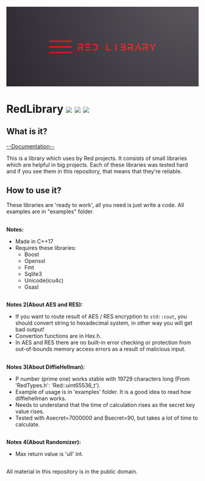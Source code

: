 ![plot](./RedLibrary_logo.png)

# RedLibrary [![](https://img.shields.io/apm/l/vim-mode)](https://github.com/Red-company/RES_Implementation/blob/main/LICENSE.md) [![](https://img.shields.io/github/repo-size/Red-company/RedLibrary)](https://github.com/Red-company/RedLibrary) ![](https://img.shields.io/github/stars/Red-company/RedLibrary?style=social)

## What is it?

[--Documentation--](https://red-company.github.io/RedLibrary/)

This is a library which uses by Red projects. It consists of small libraries which are helpful in big projects. Each of these libraries was tested hard and if you see them in this repository, that means that they're reliable.

## How to use it?

These libraries are 'ready to work', all you need is just write a code. All examples are in "examples" folder.

##
**Notes:**
  * Made in C++17
  * Requires these libraries:
    * Boost
    * Openssl
    * Fmt
    * Sqlite3
    * Unicode(icu4c)
    * Gsasl
  
##
**Notes 2(About AES and RES):**
 * If you want to route result of AES / RES encryption to `std::cout`, you should convert string to hexadecimal system, in other way you will get bad output!
 * Convertion functions are in Hex.h.
 * In AES and RES there are no built-in error checking or protection from out-of-bounds memory access errors as a result of malicious input.

##
**Notes 3(About DiffieHellman):**
 * P number (prime one) works stable with 19729 characters long (From 'RedTypes.h': 'Red::uint65536_t').
 * Example of usage is in 'examples' folder. It is a good idea to read how diffiehellman works.
 * Needs to understand that the time of calculation rises as the secret key value rises.
 * Tested with Asecret=7000000 and Bsecret=90, but takes a lot of time to calculate.

##
**Notes 4(About Randomizer):**
 * Max return value is 'ull' int.

##
All material in this repository is in the public domain.
